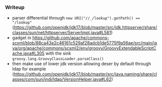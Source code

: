 ### Writeup
- parser differential through `new URI("//_/lookup").getPath() == "/lookup"` (https://github.com/openjdk/jdk17/blob/master/src/jdk.httpserver/share/classes/sun/net/httpserver/ServerImpl.java#L581)
- gadget in https://github.com/apache/commons-scxml/blob/88ca43e2c46161c529af28adcb1de5775f9a56ae/src/main/java/org/apache/commons/scxml2/env/groovy/GroovyExtendableScriptCache.java#L305 with the sink `groovy.lang.GroovyClassLoader.parseClass()`
- then make use of lower jdk version allowing deser by default through ldap for example (https://github.com/openjdk/jdk17/blob/master/src/java.naming/share/classes/com/sun/jndi/ldap/VersionHelper.java#L62)